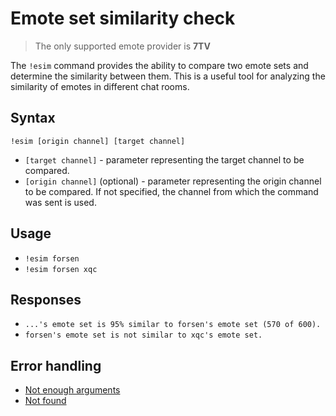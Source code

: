 # Emote set similarity check


> The only supported emote provider is **7TV**


The `!esim` command provides the ability to compare two emote sets and determine the similarity between them.
This is a useful tool for analyzing the similarity of emotes in different chat rooms.

## Syntax

`!esim [origin channel] [target channel]`

+ `[target channel]` - parameter representing the target channel to be compared.
+ `[origin channel]` (optional) - parameter representing the origin channel to be compared. 
If not specified, the channel from which the command was sent is used.

## Usage

+ `!esim forsen`
+ `!esim forsen xqc`

## Responses
+ `...'s emote set is 95% similar to forsen's emote set (570 of 600).`
+ `forsen's emote set is not similar to xqc's emote set.`

## Error handling

+ [Not enough arguments](/wiki/errors#0)
+ [Not found](/wiki/errors#12)
